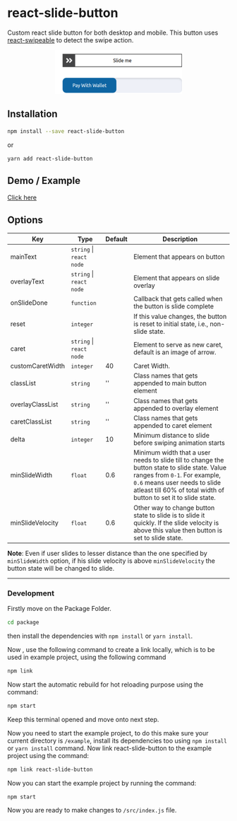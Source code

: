 # react-slide-button

Custom react slide button for both desktop and mobile.
This button uses [react-swipeable](https://github.com/FormidableLabs/react-swipeable) to detect the swipe action.

<center>
<img src="https://github.com/A-Rehman01/react-slide-button/blob/main/demo.gif" alt="demo.gif" height="100px" />
</center>

## Installation

```bash
npm install --save react-slide-button
```

or

```bash
yarn add react-slide-button
```

## Demo / Example

[Click here](https://react-slide-button-v2.surge.sh/)

## Options

| Key              | Type                     | Default | Description                                                                                                                                                                                                                        |
| ---------------- | ------------------------ | ------- | ---------------------------------------------------------------------------------------------------------------------------------------------------------------------------------------------------------------------------------- |
| mainText         | `string` \| `react node` |         | Element that appears on button                                                                                                                                                                                                     |
| overlayText      | `string` \| `react node` |         | Element that appears on slide overlay                                                                                                                                                                                              |
| onSlideDone      | `function`               |         | Callback that gets called when the button is slide complete                                                                                                                                                                        |
| reset            | `integer`                |         | If this value changes, the button is reset to initial state, i.e., non-slide state.                                                                                                                                                |
| caret            | `string` \| `react node` |         | Element to serve as new caret, default is an image of arrow.                                                                                                                                                                       |
| customCaretWidth | `integer`                | 40      | Caret Width.                                                                                                                                                                                                                       |
| classList        | `string`                 | ''      | Class names that gets appended to main button element                                                                                                                                                                              |
| overlayClassList | `string`                 | ''      | Class names that gets appended to overlay element                                                                                                                                                                                  |
| caretClassList   | `string`                 | ''      | Class names that gets appended to caret element                                                                                                                                                                                    |
| delta            | `integer`                | 10      | Minimum distance to slide before swiping animation starts                                                                                                                                                                          |
| minSlideWidth    | `float`                  | 0.6     | Minimum width that a user needs to slide till to change the button state to slide state. Value ranges from `0-1`. For example, `0.6` means user needs to slide atleast till 60% of total width of button to set it to slide state. |
| minSlideVelocity | `float`                  | 0.6     | Other way to change button state to slide is to slide it quickly. If the slide velocity is above this value then button is set to slide state.                                                                                     |

**Note**: Even if user slides to lesser distance than the one specified by `minSlideWidth` option, if his slide velocity is above `minSlideVelocity` the button state will be changed to slide.

---

### Development

Firstly move on the Package Folder.

```bash
cd package
```

then install the dependencies with `npm install` or `yarn install`.

Now , use the following command to create a link locally, which is to be used in example project, using the following command

```bash
npm link
```

Now start the automatic rebuild for hot reloading purpose using the command:

```bash
npm start
```

Keep this terminal opened and move onto next step.

Now you need to start the example project, to do this make sure your current directory is `/example`, install its dependencies too using `npm install` or `yarn install` command. Now link react-slide-button to the example project using the command:

```bash
npm link react-slide-button
```

Now you can start the example project by running the command:

```
npm start
```

Now you are ready to make changes to `/src/index.js` file.
